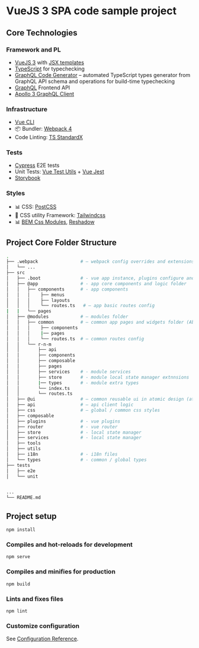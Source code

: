# VueJS 3 SPA code sample project

## Core Technologies

### Framework and PL
- [VueJS 3](https://v3.vuejs.org/) with [JSX templates](https://www.npmjs.com/package/@vue/babel-plugin-jsx)
- [TypeScript](https://www.typescriptlang.org/) for typechecking
- [GraphQL Code Generator](https://graphql-code-generator.com/) – automated TypeScript types generator from GraphQL API schema and operations for build-time typechecking
- [GraphQL](https://graphql.org/) Frontend API
- [Apollo 3 GraphQL Client](https://www.apollographql.com/)

### Infrastructure
- [Vue CLI](https://cli.vuejs.org/)
- 📦 Bundler: [Webpack 4](https://webpack.js.org/)
- Code Linting: [TS StandardX](https://standardjs.com/)

### Tests
- [Cypress](https://www.cypress.io/) E2E tests
- Unit Tests: [Vue Test Utils](https://github.com/vuejs/vue-test-utils-next) + [Vue Jest](https://github.com/vuejs/vue-jest/tree/v3)
- [Storybook](https://storybook.js.org/)

### Styles
- :bar_chart: CSS: [PostCSS](https://postcss.org/)
- :triangular_ruler: CSS utility Framework: [Tailwindcss](https://tailwindcss.com/)
- :bar_chart: [BEM Css Modules](https://postcss.org/), [Reshadow](https://reshadow.dev/)

## Project Core Folder Structure
```bash
.
├── .webpack                # – webpack config overrides and extensions
│   └── ...
├── src
│   ├── .boot               # - vue app instance, plugins configure and boot scripts
│   ├── @app                # - app core components and logic folder
│   │   ├── components      # - app components
│   │   │    ├── menus
│   │   │    ├── layouts
│   │   │    └── routes.ts   # – app basic routes config
|   |   └── pages
│   ├── @modules            # – modules folder
│   │   ├── common          # – common app pages and widgets folder (About, Home, Contacts etc.)
│   │   │    ├── components
│   │   │    |── pages
│   │   │    └── routes.ts  # – common routes config
│   │   └── r-n-m
│   │       ├── api
│   │       ├── components
│   │       ├── composable
│   │       ├── pages
│   │       ├── services    # - module services
│   │       ├── store       # - module local state manager extnnsions
│   │       |── types       # - module extra types
│   │       └── index.ts
│   │       └── routes.ts
│   ├── @ui                 # – common reusable ui in atomic design (atoms, molecules, organisms)
│   ├── api                 # – api client logic
│   ├── css                 # – global / common css styles
│   ├── composable
│   ├── plugins             # - vue plugins
│   ├── router              # - vue router
│   ├── store               # - local state manager
│   ├── services            # - local state manager
│   ├── tools
│   ├── utils
│   ├── i18n                # - i18n files
│   └── types               # - common / global types
├── tests
│   ├── e2e
│   └── unit


...
└── README.md
```

## Project setup
```
npm install
```

### Compiles and hot-reloads for development
```
npm serve
```

### Compiles and minifies for production
```
npm build
```

### Lints and fixes files
```
npm lint
```

### Customize configuration
See [Configuration Reference](https://cli.vuejs.org/config/).
